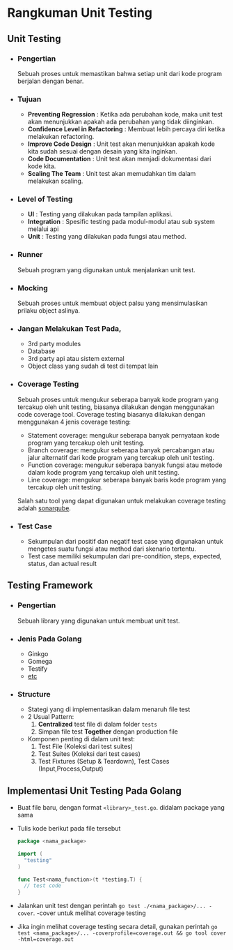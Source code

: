 # Rangkuman Unit Testing

## Unit Testing

- ### Pengertian
  Sebuah proses untuk memastikan bahwa setiap unit dari kode program berjalan dengan benar.
- ### Tujuan
  - **Preventing Regression** : Ketika ada perubahan kode, maka unit test akan menunjukkan apakah ada perubahan yang tidak diinginkan.
  - **Confidence Level in Refactoring** : Membuat lebih percaya diri ketika melakukan refactoring.
  - **Improve Code Design** : Unit test akan menunjukkan apakah kode kita sudah sesuai dengan desain yang kita inginkan.
  - **Code Documentation** : Unit test akan menjadi dokumentasi dari kode kita.
  - **Scaling The Team** : Unit test akan memudahkan tim dalam melakukan scaling.
- ### Level of Testing
  - **UI** : Testing yang dilakukan pada tampilan aplikasi.
  - **Integration** : Spesific testing pada modul-modul atau sub system melalui api
  - **Unit** : Testing yang dilakukan pada fungsi atau method.
- ### Runner
  Sebuah program yang digunakan untuk menjalankan unit test.
- ### Mocking
  Sebuah proses untuk membuat object palsu yang mensimulasikan prilaku object aslinya.
- ### Jangan Melakukan Test Pada,
  - 3rd party modules
  - Database
  - 3rd party api atau sistem external
  - Object class yang sudah di test di tempat lain
- ### Coverage Testing

  Sebuah proses untuk mengukur seberapa banyak kode program yang tercakup oleh unit testing, biasanya dilakukan dengan menggunakan code coverage tool. Coverage testing biasanya dilakukan dengan menggunakan 4 jenis coverage testing:

  - Statement coverage: mengukur seberapa banyak pernyataan kode program yang tercakup oleh unit testing.
  - Branch coverage: mengukur seberapa banyak percabangan atau jalur alternatif dari kode program yang tercakup oleh unit testing.
  - Function coverage: mengukur seberapa banyak fungsi atau metode dalam kode program yang tercakup oleh unit testing.
  - Line coverage: mengukur seberapa banyak baris kode program yang tercakup oleh unit testing.

  Salah satu tool yang dapat digunakan untuk melakukan coverage testing adalah [sonarqube](https://www.sonarqube.org/).

- ### Test Case
  - Sekumpulan dari positif dan negatif test case yang digunakan untuk mengetes suatu fungsi atau method dari skenario tertentu.
  - Test case memiliki sekumpulan dari pre-condition, steps, expected, status, dan actual result

## Testing Framework

- ### Pengertian
  Sebuah library yang digunakan untuk membuat unit test.
- ### Jenis Pada Golang
  - Ginkgo
  - Gomega
  - Testify
  - [etc](https://wikipedia.org/wiki/List_of_unit_testing_frameworks#Go)
- ### Structure

  - Stategi yang di implementasikan dalam menaruh file test
  - 2 Usual Pattern:
    1. **Centralized** test file di dalam folder `tests`
    2. Simpan file test **Together** dengan production file
  - Komponen penting di dalam unit test:
    1. Test File (Koleksi dari test suites)
    2. Test Suites (Koleksi dari test cases)
    3. Test Fixtures (Setup & Teardown), Test Cases (Input,Process,Output)

## Implementasi Unit Testing Pada Golang

- Buat file baru, dengan format `<library>_test.go`. didalam package yang sama
- Tulis kode berikut pada file tersebut

  ```go
  package <nama_package>

  import (
  	"testing"
  )

  func Test<nama_function>(t *testing.T) {
  	// test code
  }
  ```

- Jalankan unit test dengan perintah `go test ./<nama_package>/... -cover`. -cover untuk melihat coverage testing
- Jika ingin melihat coverage testing secara detail, gunakan perintah `go test <nama_package>/... -coverprofile=coverage.out && go tool cover -html=coverage.out`
